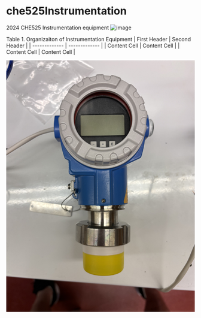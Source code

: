 # che525Instrumentation
2024 CHE525 Instrumentation equipment 
![image](https://github.com/mikey734/che525Instrumentation/assets/165672197/8d6747cd-dffe-4d44-936a-ce9f02e33b39)

Table 1. Organizaiton of Instrumentation Equipment 
| First Header  | Second Header |
| ------------- | ------------- |
| Content Cell  | Content Cell  |
| Content Cell  | Content Cell  |

![image](https://raw.githubusercontent.com/mikey734/che525Instrumentation/main/IMG_7556.jpg)
